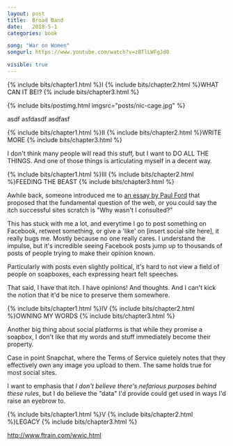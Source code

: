```yaml
---
layout: post
title:  Broad Band
date:   2018-5-1
categories: book

song: "War on Women"
songurl: https://www.youtube.com/watch?v=zBTlLWFgJd0

visible: true
---
```










{% include bits/chapter1.html %}I
{% include bits/chapter2.html %}WHAT CAN IT BE!?
{% include bits/chapter3.html %}

{% include bits/postimg.html imgsrc="posts/nic-cage.jpg" %}

asdf asfdasdf asdfasf

{% include bits/chapter1.html %}II
{% include bits/chapter2.html %}WRITE MORE
{% include bits/chapter3.html %}

I don't think many people will read this stuff, but I want to DO ALL THE THINGS. And one of those things is articulating myself in a decent way.



{% include bits/chapter1.html %}III
{% include bits/chapter2.html %}FEEDING THE BEAST
{% include bits/chapter3.html %}

Awhile back, someone introduced me to [an essay by Paul Ford](http://www.ftrain.com/wwic.html
) that proposed that the fundamental question of the web, or you could say the itch successful sites scratch is "Why wasn't I consulted?"

This has stuck with me a lot, and everytime I go to post something on Facebook, retweet something, or give a 'like' on [insert social site here], it really bugs me. Mostly because no one really cares. I understand the impulse, but it's incredible seeing Facebook posts jump up to thousands of posts of people trying to make their opinion known.

Particularly with posts even slightly political, it's hard to not view a field of people on soapboxes, each expressing heart felt speeches.

That said, I have that itch. I have opinions! And thoughts. And I can't kick the notion that it'd be nice to preserve them somewhere.

{% include bits/chapter1.html %}IV
{% include bits/chapter2.html %}OWNING MY WORDS
{% include bits/chapter3.html %}

Another big thing about social platforms is that while they promise a soapbox, I don't like that my words and stuff immediately become their property.

Case in point Snapchat, where the Terms of Service quietely notes that they effectively own any image you upload to them. The same holds true for most social sites.

I want to emphasis that *I don't believe there's nefarious purposes behind these rules*, but I do believe the "data" I'd provide could get used in ways I'd raise an eyebrow to.

{% include bits/chapter1.html %}V
{% include bits/chapter2.html %}LEGACY
{% include bits/chapter3.html %}








http://www.ftrain.com/wwic.html



